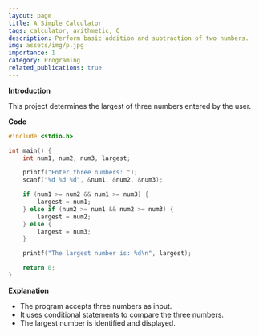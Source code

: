 ```yaml
---
layout: page
title: A Simple Calculator
tags: calculator, arithmetic, C 
description: Perform basic addition and subtraction of two numbers.
img: assets/img/p.jpg
importance: 1
category: Programing
related_publications: true
---
```


**Introduction**

This project determines the largest of three numbers entered by the user.

**Code**

```C
#include <stdio.h>

int main() {
    int num1, num2, num3, largest;

    printf("Enter three numbers: ");
    scanf("%d %d %d", &num1, &num2, &num3);

    if (num1 >= num2 && num1 >= num3) {
        largest = num1;
    } else if (num2 >= num1 && num2 >= num3) {
        largest = num2;
    } else {
        largest = num3;
    }

    printf("The largest number is: %d\n", largest);

    return 0;
}
```

**Explanation**

+ The program accepts three numbers as input.
+ It uses conditional statements to compare the three numbers.
+ The largest number is identified and displayed.



